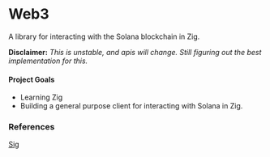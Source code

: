 # Web3

A library for interacting with the Solana blockchain in Zig. 

**Disclaimer:** *This is unstable, and apis will change. Still figuring out the best implementation for this.*

#### Project Goals
- Learning Zig
- Building a general purpose client for interacting with Solana in Zig.

### References

[Sig](https://github.com/Syndica/sig)